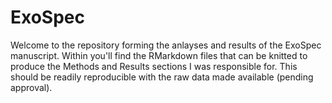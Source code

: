 # ExoSpec

Welcome to the repository forming the anlayses and results of the ExoSpec manuscript. Within you'll find the RMarkdown files that can be knitted to produce the Methods and Results sections I was responsible for. This should be readily reproducible with the raw data made available (pending approval).